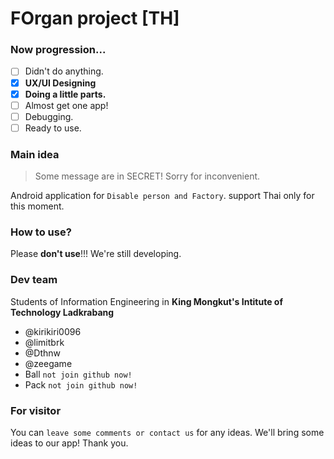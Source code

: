 # FOrgan project \[TH\]

### Now progression...
- [ ] Didn't do anything.
- [X] **UX/UI Designing**
- [x] **Doing a little parts.**
- [ ] Almost get one app!
- [ ] Debugging.
- [ ] Ready to use.

### Main idea
> Some message are in SECRET! Sorry for inconvenient.

Android application for `Disable person and Factory`.
support Thai only for this moment.

### How to use?
Please **don't use**!!! We're still developing.

### Dev team
Students of Information Engineering in **King Mongkut's Intitute of Technology Ladkrabang** 
- @kirikiri0096
- @limitbrk
- @Dthnw
- @zeegame
- Ball `not join github now!`
- Pack `not join github now!`

### For visitor
You can `leave some comments or contact us` for any ideas. We'll bring some ideas to our app! Thank you.
